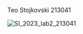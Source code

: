 Teo Stojkovski 213041

![SI_2023_lab2_213041](https://github.com/teostojkovski/SI_2023_lab2_213041/assets/129789665/8c88fa93-d334-4f28-af3b-75d308636714)
